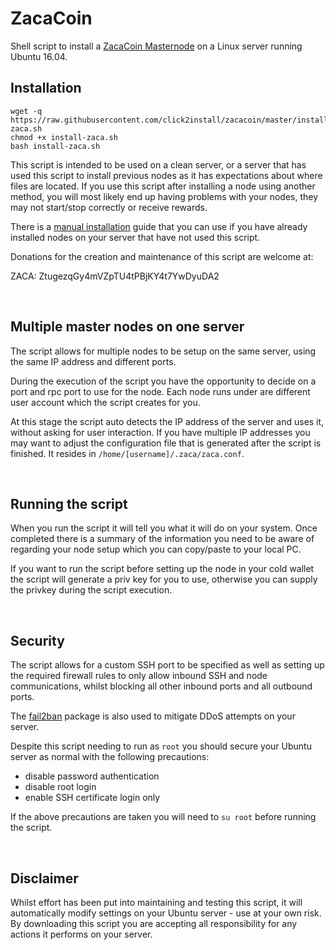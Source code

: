 # ZacaCoin

Shell script to install a [ZacaCoin Masternode](https://bitcointalk.org/index.php?topic=2988037.0) on a Linux server running Ubuntu 16.04.


## Installation
```
wget -q https://raw.githubusercontent.com/click2install/zacacoin/master/install-zaca.sh  
chmod +x install-zaca.sh
bash install-zaca.sh
```
This script is intended to be used on a clean server, or a server that has used this script to install previous nodes as it has expectations about where files are located. If you use this script after installing a node using another method, you will most likely end up having problems with your nodes, they may not start/stop correctly or receive rewards.

There is a [manual installation](https://medium.com/@click2install.moore/definitive-guide-to-setting-up-a-zacacoin-masternode-319d7c99d419) guide that you can use if you have already installed nodes on your server that have not used this script.

Donations for the creation and maintenance of this script are welcome at:
&nbsp;

ZACA: ZtugezqGy4mVZpTU4tPBjKY4t7YwDyuDA2

&nbsp;


## Multiple master nodes on one server
The script allows for multiple nodes to be setup on the same server, using the same IP address and different ports. 

During the execution of the script you have the opportunity to decide on a port and rpc port to use for the node. Each node runs under are different user account which the script creates for you.

At this stage the script auto detects the IP address of the server and uses it, without asking for user interaction. If you have multiple IP addresses you may want to adjust the configuration file that is generated after the script is finished. It resides in `/home/[username]/.zaca/zaca.conf`.

&nbsp;


## Running the script
When you run the script it will tell you what it will do on your system. Once completed there is a summary of the information you need to be aware of regarding your node setup which you can copy/paste to your local PC.

If you want to run the script before setting up the node in your cold wallet the script will generate a priv key for you to use, otherwise you can supply the privkey during the script execution.

&nbsp;

## Security
The script allows for a custom SSH port to be specified as well as setting up the required firewall rules to only allow inbound SSH and node communications, whilst blocking all other inbound ports and all outbound ports.

The [fail2ban](https://www.fail2ban.org/wiki/index.php/Main_Page) package is also used to mitigate DDoS attempts on your server.

Despite this script needing to run as `root` you should secure your Ubuntu server as normal with the following precautions:

 - disable password authentication
 - disable root login
 - enable SSH certificate login only

If the above precautions are taken you will need to `su root` before running the script.

&nbsp;

## Disclaimer
Whilst effort has been put into maintaining and testing this script, it will automatically modify settings on your Ubuntu server - use at your own risk. By downloading this script you are accepting all responsibility for any actions it performs on your server.

&nbsp;






